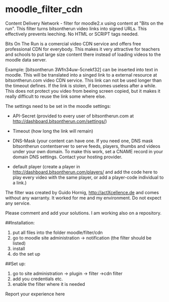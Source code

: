 moodle_filter_cdn
=================
Content Delivery Network - filter for moodle2.x using content at "Bits on the run".
This filter turns bitsontherun video links into signed URLs. This effectively prevents leeching.
No HTML or SCRIPT tags needed.

Bits On The Run is a comercial video CDN service and offers free professional CDN for everybody.
This makes it very attractive for teachers and schools to put large size content there instead of
loading videos to the moodle data server.

Example:
[bitsontherun 3Wfn34uw-5cnekf32]  can be inserted into text in moodle. 
This will be translated into a singed link to a external resource at bitsontherun.com video CDN service.
This link can not be used longer than the timeout defines. If the link is stolen, if becomes useless after a while.
This does not protect you video from beeing screen copied, but it makes it really difficult to reuse the link some where else.

The settings need to be set in the moodle settings:

* API-Secret (provided to every user of bitsontherun.com at http://dashboard.bitsontherun.com/settings/)
 
* Timeout (how long the link will remain)

* DNS-Mask (your content can have one. If you need one, DNS mask bitsontherun contentserver to serve feeds,
           players, thumbs and videos under your own domain. To make this work, set a CNAME record in your 
           domain DNS settings. Contact your hosting provider. 
           
* default player (create a player in http://dashboard.bitsontherun.com/players/ and add the code here to play 
                 every video with the same player, or add a player-code individual to a link.)

The filter was created by Guido Hornig, http://actXcellence.de and comes without any warranty.
It worked for me and my environment. Do not expect any service.

Please comment and add your solutions.
I am working also on a repository.

##Installation:
1. put all files into the folder moodle/filter/cdn
2. go to moodle site administration -> notification (the filter should be listed)
3. install
4. do the set up

##Set up:
1. go to site administration -> plugin -> filter ->cdn filter
2. add you credentials etc.
3. enable the filter where it is needed

Report your experience here
